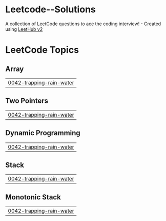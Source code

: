 # Leetcode--Solutions
A collection of LeetCode questions to ace the coding interview! - Created using [LeetHub v2](https://github.com/arunbhardwaj/LeetHub-2.0)

<!---LeetCode Topics Start-->
# LeetCode Topics
## Array
|  |
| ------- |
| [0042-trapping-rain-water](https://github.com/suvethaaa/Leetcode--Solutions/tree/master/0042-trapping-rain-water) |
## Two Pointers
|  |
| ------- |
| [0042-trapping-rain-water](https://github.com/suvethaaa/Leetcode--Solutions/tree/master/0042-trapping-rain-water) |
## Dynamic Programming
|  |
| ------- |
| [0042-trapping-rain-water](https://github.com/suvethaaa/Leetcode--Solutions/tree/master/0042-trapping-rain-water) |
## Stack
|  |
| ------- |
| [0042-trapping-rain-water](https://github.com/suvethaaa/Leetcode--Solutions/tree/master/0042-trapping-rain-water) |
## Monotonic Stack
|  |
| ------- |
| [0042-trapping-rain-water](https://github.com/suvethaaa/Leetcode--Solutions/tree/master/0042-trapping-rain-water) |
<!---LeetCode Topics End-->